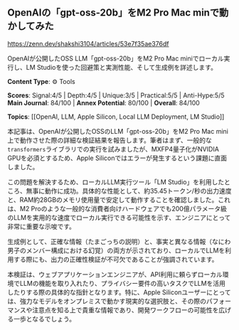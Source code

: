 ## OpenAIの「gpt-oss-20b」をM2 Pro Mac minで動かしてみた

https://zenn.dev/shakshi3104/articles/53e7f35ae376df

OpenAIが公開したOSS LLM「gpt-oss-20b」をM2 Pro Mac miniでローカル実行し、LM Studioを使った回避策と実測性能、そして生成例を詳述します。

**Content Type**: ⚙️ Tools

**Scores**: Signal:4/5 | Depth:4/5 | Unique:3/5 | Practical:5/5 | Anti-Hype:5/5
**Main Journal**: 84/100 | **Annex Potential**: 80/100 | **Overall**: 84/100

**Topics**: [[OpenAI, LLM, Apple Silicon, Local LLM Deployment, LM Studio]]

本記事は、OpenAIが公開したOSSのLLM「gpt-oss-20b」をM2 Pro Mac mini上で動作させた際の詳細な検証結果を報告します。筆者はまず、一般的な`transformers`ライブラリでの実行を試みましたが、MXFP4量子化がNVIDIA GPUを必須とするため、Apple Siliconではエラーが発生するという課題に直面しました。

この問題を解決するため、ローカルLLM実行ツール「LM Studio」を利用したところ、無事に動作に成功。具体的な性能として、約35.45トークン/秒の出力速度と、RAM約28GBのメモリ使用量で安定して動作することを確認しました。これは、M2 Proのような一般的な消費者向けハードウェアでも200億パラメータ級のLLMを実用的な速度でローカル実行できる可能性を示す、エンジニアにとって非常に重要な示唆です。

生成例として、正確な情報（たまごっちの説明）と、事実と異なる情報（なにわ男子のメンバー構成における幻覚）の両方が示されており、ローカルでLLMを利用する際にも、出力の正確性検証が不可欠であることが強調されています。

本検証は、ウェブアプリケーションエンジニアが、API利用に頼らずローカル環境でLLMの機能を取り入れたり、プライバシー要件の高いタスクでLLMを活用したりする際の具体的な指針となります。特に、Apple Siliconユーザーにとっては、強力なモデルをオンプレミスで動かす現実的な選択肢と、その際のパフォーマンスや注意点を知る上で貴重な情報であり、開発ワークフローの可能性を広げる一歩となるでしょう。